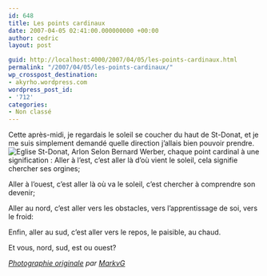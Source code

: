 ```yaml
---
id: 648
title: Les points cardinaux
date: 2007-04-05 02:41:00.000000000 +00:00
author: cedric
layout: post

guid: http://localhost:4000/2007/04/05/les-points-cardinaux.html
permalink: "/2007/04/05/les-points-cardinaux/"
wp_crosspost_destination:
- akyrho.wordpress.com
wordpress_post_id:
- '712'
categories:
- Non classé
---
```

Cette après-midi, je regardais le soleil se coucher du haut de St-Donat, et je me suis simplement demandé quelle direction j’allais bien pouvoir prendre.![Eglise St-Donat, Arlon](/images/Photos/Arlon/stdonat.gif) Selon Bernard Werber, chaque point cardinal à une signification : Aller à l’est, c’est aller là d’où vient le soleil, cela signifie chercher ses orgines;

Aller à l’ouest, c’est aller là où va le soleil, c’est chercher à comprendre son devenir;

Aller au nord, c’est aller vers les obstacles, vers l’apprentissage de soi, vers le froid:

Enfin, aller au sud, c’est aller vers le repos, le paisible, au chaud.

Et vous, nord, sud, est ou ouest?

_[Photographie originale](http://www.flickr.com/photos/markvg/142880790/) par [MarkvG](http://www.flickr.com/photos/markvg/)_